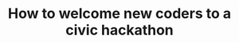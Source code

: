 ---
title: How to welcome new coders to a civic hackathon
layout: external
external_url: https://18f.gsa.gov/2015/04/03/how-to-welcome-new-coders-to-a-civic-hackathon/
---